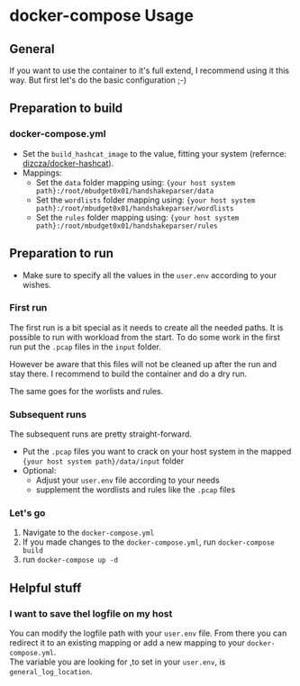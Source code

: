 # docker-compose Usage

## General

If you want to use the container to it's full extend, I recommend using it this way. But first let's do the basic configuration ;-)

## Preparation to build

### docker-compose.yml

* Set the ```build_hashcat_image``` to the value, fitting your system (refernce: [dizcza/docker-hashcat](https://github.com/dizcza/docker-hashcat "dizcza/docker-hashcat")).
* Mappings:
  * Set the ```data``` folder mapping using: ```{your host system path}:/root/mbudget0x01/handshakeparser/data```
  * Set the ```wordlists``` folder mapping using: ```{your host system path}:/root/mbudget0x01/handshakeparser/wordlists```
  * Set the ```rules``` folder mapping using: ```{your host system path}:/root/mbudget0x01/handshakeparser/rules```

## Preparation to run

* Make sure to specify all the values in the ```user.env``` according to your wishes.

### First run

The first run is a bit special as it needs to create all the needed paths. It is possible to run with workload from the start. To do some work in the first run put the ```.pcap``` files in the ```input``` folder.

However be aware that this files will not be cleaned up after the run and stay there. I recommend to build the container and do a dry run.

The same goes for the worlists and rules.

### Subsequent runs

The subsequent runs are pretty straight-forward.

* Put the ```.pcap``` files you want to crack on your host system in the mapped ```{your host system path}/data/input``` folder
* Optional:
  * Adjust your ```user.env``` file according to your needs
  * supplement the wordlists and rules like the ```.pcap``` files

### Let's go

1. Navigate to the ```docker-compose.yml```
2. If you made changes to the  ```docker-compose.yml```, run ```docker-compose build```
3. run ```docker-compose up -d```

## Helpful stuff

### I want to save thel logfile on my host

You can modify the logfile path with your ```user.env``` file. From there you can redirect it to an existing mapping or add a new mapping to your ```docker-compose.yml```.\
The variable you are looking for ,to set in your ```user.env```, is ```general_log_location```.
